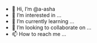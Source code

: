 - 👋 Hi, I’m @a-asha
- 👀 I’m interested in ...
- 🌱 I’m currently learning ...
- 💞️ I’m looking to collaborate on ...
- 📫 How to reach me ...

<!---
a-ashu/a-ashu is a ✨ special ✨ repository because its `README.md` (this file) appears on your GitHub profile.
You can click the Preview link to take a look at your changes.
--->
